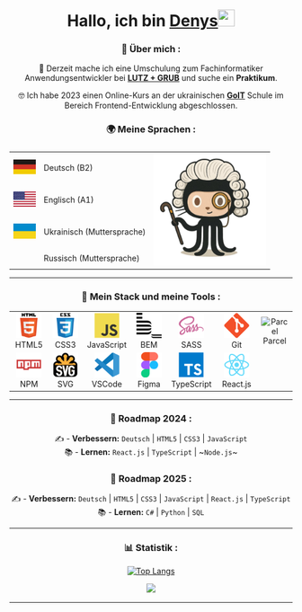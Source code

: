 <div align="center">
<h1 align="center">Hallo, ich bin <a href="https://github.com/lordponchik" target="_blank">Denys</a><img src="https://github.com/blackcater/blackcater/raw/main/images/Hi.gif" width="30" height="30"/></h1>
</div>
<div align="center">
  <h3>📖 Über mich : </h3>
🧠 Derzeit mache ich eine Umschulung zum Fachinformatiker Anwendungsentwickler bei <a href="https://www.lutzundgrub.de/"><b>LUTZ + GRUB</b></a> und suche ein <b>Praktikum</b>.

🤓 Ich habe 2023 einen Online-Kurs an der ukrainischen <a href="https://goit.global/ua/"><b>GoIT</b></a> Schule im Bereich Frontend-Entwicklung abgeschlossen.

<h3>🌍 Meine Sprachen :</h3>

<table style="display: flex; align-items: flex-start; align: center;">
	<tbody>
		<tr>
			<td><img src="./images/flags/flag_germany.jpg" width="40"/></td>
			<td>Deutsch (B2)</td>
			<td rowspan="4"><img src="./images/octocat.png" width="200"/></td>
		</tr>
		<tr>
			<td><img src="./images/flags/flag_usa.jpg" width="40"/></td>
			<td>Englisch (A1)</td>
		</tr>
		<tr>
			<td><img src="./images/flags/flag_ukraine.jpg" width="40"/></td>
			<td>Ukrainisch (Muttersprache)</td>
		</tr>
		<tr>
			<td></td>
			<td>Russisch (Muttersprache)</td>
		</tr>
	</tbody>
</table></div>

---

<div align="center">
  
<h3>🔨 Mein Stack und meine Tools :</h3>

<table>
  <tr>
     <td align="center"  width="90">
         <img src="./images/icons/stack/html5.svg" alt="HTML5" width="45" height="45"/>
      <br>HTML5
    </td>
    <td align="center" width="90">
        <img src="./images/icons/stack/css3.svg" alt="CSS3" width="45" height="45"/>
      <br>CSS3
    </td>
    <td align="center" width="90">
         <img src="./images/icons/stack/javascript.svg" alt="JS" width="45" height="45"/>
      <br>JavaScript
    </td>
    <td align="center" width="90">
        <img src="./images/icons/stack/bem.svg" alt="BEM" width="45" height="45"/>
      <br>BEM
    </td>
    <td align="center" width="90">
        <img src="./images/icons/stack/sass.svg" alt="SASS" width="45" height="45"/>
      <br>SASS
    </td>
    <td align="center" width="90">
        <img src="./images/icons/stack/git.svg" alt="Git" width="45" height="45"/>
      <br>Git
    </td>
        <td align="center" width="90">
        <img src="./images/icons/stack/parcel.avif" alt="Parcel" width="45" height="45"/>
      <br>Parcel
    </td>
  </tr>
  <tr>
    <td align="center" width="90">
      <img src="./images/icons/stack/npm.svg" alt="NPM" width="45" height="45"/>
      <br>NPM
    </td>
        <td align="center" width="90">
       <img src="./images/icons/stack/svg.png" alt="SVG" width="45" height="45"/>
      <br>SVG
      </td>
    <td align="center" width="90">
        <img src="./images/icons/stack/vscode.svg" alt="VSCode" width="45" height="45"/>
      <br>VSCode
    </td>      
  <td align="center" width="90">
        <img src="./images/icons/stack/figma.svg" alt="Figma" width="45" height="45"/>
      <br>Figma
     </td>
    <td align="center" width="90">
        <img src="./images/icons/stack/typescript.svg" alt="TS" width="45" height="45"/>
      <br>TypeScript
    </td>
    <td align="center" width="90">
        <img src="./images/icons/stack/react.svg" alt="React.js" width="45" height="45"/>
      <br>React.js
    </td>
    </tr>
</table></div>

---
  
<div align="center">
 <h3>🚀 Roadmap 2024 :</h3>

✍️ - **Verbessern:** `Deutsch` | `HTML5` | `CSS3` | `JavaScript` <br>
📚 - **Lernen:** `React.js` | `TypeScript` | ~`Node.js`~ <br>

<h3>🚀 Roadmap 2025 :</h3> 

✍️ - **Verbessern:** `Deutsch` | `HTML5` | `CSS3` | `JavaScript` | `React.js` | `TypeScript` <br>
📚 - **Lernen:** `C#` | `Python` | `SQL` <br>
</div>

---

<div align="center">
 <h3>📊 Statistik :</h3>

[![Top Langs](https://github-readme-stats.vercel.app/api/top-langs/?username=lordponchik&layout=compact&locale=de&card_width=400&theme=aura_dark)](https://github.com/lordponchik/github-readme-stats)  

<img src="https://www.codewars.com/users/LordPonchik/badges/large">
</div>


---
